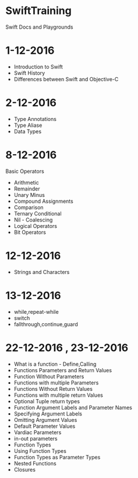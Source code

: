 # SwiftTraining
Swift Docs and Playgrounds


# 1-12-2016
- Introduction to Swift
- Swift History
- Differences between Swift and Objective-C

# 2-12-2016
- Type Annotations
- Type Aliase
- Data Types

# 8-12-2016
Basic Operators
- Arithmetic
- Remainder 
- Unary Minus
- Compound Assignments
- Comparison
- Ternary Conditional
- Nil - Coalescing
- Logical Operators
- Bit Operators

# 12-12-2016 
- Strings and Characters

# 13-12-2016
- while,repeat-while
- switch
- fallthrough,continue,guard

# 22-12-2016 , 23-12-2016
- What is a function - Define,Calling
- Functions Parameters and Return Values
- Function Without Parameters
- Functions with multiple Parameters
- Functions Without Return Values
- Functions with multiple return Values
- Optional Tuple return types
- Function Argument Labels and Parameter Names
- Specifying Argument Labels
- Omitting Argument Values
- Default Parameter Values
- Vardiac Parameters
- in-out parameters
- Function Types
- Using Function Types
- Function Types as Parameter Types
- Nested Functions
- Closures
